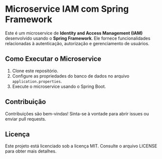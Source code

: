 # Microservice IAM com Spring Framework

Este é um microservice de **Identity and Access Management (IAM)** desenvolvido usando o **Spring Framework**. Ele fornece funcionalidades relacionadas à autenticação, autorização e gerenciamento de usuários.

## Como Executar o Microservice

1. Clone este repositório.
2. Configure as propriedades do banco de dados no arquivo `application.properties`.
3. Execute o microservice usando o Spring Boot.

## Contribuição

Contribuições são bem-vindas! Sinta-se à vontade para abrir issues ou enviar pull requests.

## Licença

Este projeto está licenciado sob a licença MIT. Consulte o arquivo LICENSE para obter mais detalhes.
